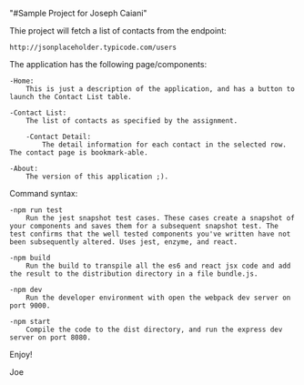 "#Sample Project for Joseph Caiani"

Thie project will fetch a list of contacts from the endpoint:

    http://jsonplaceholder.typicode.com/users

The application has the following page/components:

    -Home:
        This is just a description of the application, and has a button to launch the Contact List table.

    -Contact List:
        The list of contacts as specified by the assignment.

        -Contact Detail:
            The detail information for each contact in the selected row. The contact page is bookmark-able.

    -About:
        The version of this application ;).

Command syntax:

    -npm run test
        Run the jest snapshot test cases. These cases create a snapshot of your components and saves them for a subsequent snapshot test. The test confirms that the well tested components you've written have not been subsequently altered. Uses jest, enzyme, and react.

    -npm build
        Run the build to transpile all the es6 and react jsx code and add the result to the distribution directory in a file bundle.js.

    -npm dev
        Run the developer environment with open the webpack dev server on port 9000.

    -npm start
        Compile the code to the dist directory, and run the express dev server on port 8080.


Enjoy!

Joe